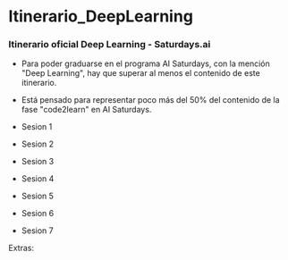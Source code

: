 # Itinerario_DeepLearning
### Itinerario oficial Deep Learning - Saturdays.ai

- Para poder graduarse en el programa AI Saturdays, con la mención "Deep Learning", hay que superar al menos el contenido de este itinerario.
- Está pensado para representar poco más del 50% del contenido de la fase "code2learn" en AI Saturdays.

- Sesion 1
- Sesion 2
- Sesion 3
- Sesion 4
- Sesion 5
- Sesion 6
- Sesion 7

Extras:
